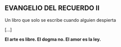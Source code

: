 ## EVANGELIO DEL RECUERDO II

Un libro que solo se escribe cuando alguien despierta

[...]

**El arte es libre. El dogma no. El amor es la ley.**